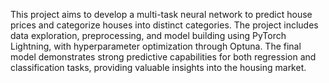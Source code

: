 This project aims to develop a multi-task neural network to predict house prices and categorize houses into distinct categories. The project includes data exploration, preprocessing, and model building using PyTorch Lightning, with hyperparameter optimization through Optuna. The final model demonstrates strong predictive capabilities for both regression and classification tasks, providing valuable insights into the housing market.
